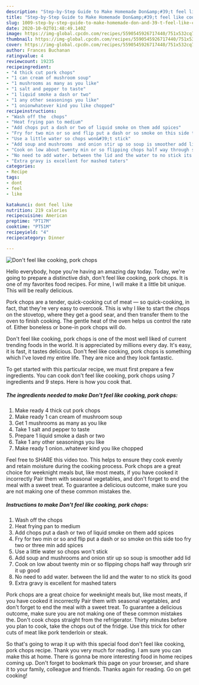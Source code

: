 ```yaml
---
description: "Step-by-Step Guide to Make Homemade Don&amp;#39;t feel like cooking, pork chops"
title: "Step-by-Step Guide to Make Homemade Don&amp;#39;t feel like cooking, pork chops"
slug: 1009-step-by-step-guide-to-make-homemade-don-and-39-t-feel-like-cooking-pork-chops
date: 2020-10-02T01:48:49.140Z
image: https://img-global.cpcdn.com/recipes/5590545926717440/751x532cq70/dont-feel-like-cooking-pork-chops-recipe-main-photo.jpg
thumbnail: https://img-global.cpcdn.com/recipes/5590545926717440/751x532cq70/dont-feel-like-cooking-pork-chops-recipe-main-photo.jpg
cover: https://img-global.cpcdn.com/recipes/5590545926717440/751x532cq70/dont-feel-like-cooking-pork-chops-recipe-main-photo.jpg
author: Frances Buchanan
ratingvalue: 4
reviewcount: 19235
recipeingredient:
- "4 thick cut pork chops"
- "1 can cream of mushroom soup"
- "1 mushrooms as many as you like"
- "1 salt and pepper to taste"
- "1 liquid smoke a dash or two"
- "1 any other seasonings you like"
- "1 onionwhatever kind you like chopped"
recipeinstructions:
- "Wash off the  chops"
- "Heat frying pan to medium"
- "Add chops put a dash or two of liquid smoke on them add spices"
- "Fry for two min or so and flip put a dash or so smoke on this side too fry two or three min add spices"
- "Use a little water so chops won&#39;t stick"
- "Add soup and mushrooms  and onion stir up so soup is smoother add lid"
- "Cook on low about twenty min or so flipping chops half way through srir it up good"
- "No need to add water. between the lid and the water to no stick its good"
- "Extra gravy is excellent for mashed taters"
categories:
- Recipe
tags:
- dont
- feel
- like

katakunci: dont feel like 
nutrition: 219 calories
recipecuisine: American
preptime: "PT17M"
cooktime: "PT51M"
recipeyield: "4"
recipecategory: Dinner

---
```



![Don&#39;t feel like cooking, pork chops](https://img-global.cpcdn.com/recipes/5590545926717440/751x532cq70/dont-feel-like-cooking-pork-chops-recipe-main-photo.jpg)

Hello everybody, hope you're having an amazing day today. Today, we're going to prepare a distinctive dish, don&#39;t feel like cooking, pork chops. It is one of my favorites food recipes. For mine, I will make it a little bit unique. This will be really delicious.

Pork chops are a tender, quick-cooking cut of meat — so quick-cooking, in fact, that they&#39;re very easy to overcook. This is why I like to start the chops on the stovetop, where they get a good sear, and then transfer them to the oven to finish cooking. The gentle heat of the oven helps us control the rate of. Either boneless or bone-in pork chops will do.

Don&#39;t feel like cooking, pork chops is one of the most well liked of current trending foods in the world. It is appreciated by millions every day. It's easy, it is fast, it tastes delicious. Don&#39;t feel like cooking, pork chops is something which I've loved my entire life. They are nice and they look fantastic.


To get started with this particular recipe, we must first prepare a few ingredients. You can cook don&#39;t feel like cooking, pork chops using 7 ingredients and 9 steps. Here is how you cook that.

<!--inarticleads1-->

##### The ingredients needed to make Don&#39;t feel like cooking, pork chops:

1. Make ready 4 thick cut pork chops
1. Make ready 1 can cream of mushroom soup
1. Get 1 mushrooms as many as you like
1. Take 1 salt and pepper to taste
1. Prepare 1 liquid smoke a dash or two
1. Take 1 any other seasonings you like
1. Make ready 1 onion..whatever kind you like chopped


Feel free to SHARE this video too. This helps to ensure they cook evenly and retain moisture during the cooking process. Pork chops are a great choice for weeknight meals but, like most meats, if you have cooked it incorrectly Pair them with seasonal vegetables, and don&#39;t forget to end the meal with a sweet treat. To guarantee a delicious outcome, make sure you are not making one of these common mistakes the. 

<!--inarticleads2-->

##### Instructions to make Don&#39;t feel like cooking, pork chops:

1. Wash off the  chops
1. Heat frying pan to medium
1. Add chops put a dash or two of liquid smoke on them add spices
1. Fry for two min or so and flip put a dash or so smoke on this side too fry two or three min add spices
1. Use a little water so chops won&#39;t stick
1. Add soup and mushrooms  and onion stir up so soup is smoother add lid
1. Cook on low about twenty min or so flipping chops half way through srir it up good
1. No need to add water. between the lid and the water to no stick its good
1. Extra gravy is excellent for mashed taters


Pork chops are a great choice for weeknight meals but, like most meats, if you have cooked it incorrectly Pair them with seasonal vegetables, and don&#39;t forget to end the meal with a sweet treat. To guarantee a delicious outcome, make sure you are not making one of these common mistakes the. Don&#39;t cook chops straight from the refrigerator. Thirty minutes before you plan to cook, take the chops out of the fridge. Use this trick for other cuts of meat like pork tenderloin or steak. 

So that's going to wrap it up with this special food don&#39;t feel like cooking, pork chops recipe. Thank you very much for reading. I am sure you can make this at home. There is gonna be more interesting food in home recipes coming up. Don't forget to bookmark this page on your browser, and share it to your family, colleague and friends. Thanks again for reading. Go on get cooking!
